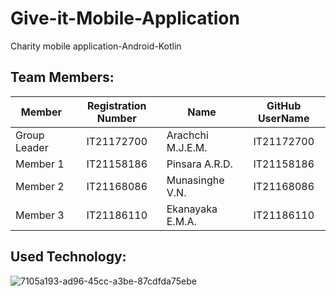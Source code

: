 # Give-it-Mobile-Application
Charity mobile application-Android-Kotlin



## Team Members:

| Member | Registration Number | Name | GitHub UserName |
| ------------- |:-------------:| -----| :-----: |
| Group Leader | IT21172700 | Arachchi M.J.E.M. | IT21172700 |
| Member 1  | IT21158186 | Pinsara A.R.D. | IT21158186 |
| Member 2 | IT21168086 | Munasinghe V.N. | IT21168086 |
| Member 3 | IT21186110 | Ekanayaka E.M.A. | IT21186110 |

## Used Technology:

![7105a193-ad96-45cc-a3be-87cdfda75ebe](https://github.com/IT21186110/Give-it-Mobile-Application/assets/99382644/dc1d57b2-e063-491d-8f0a-5adfec8197a8)


